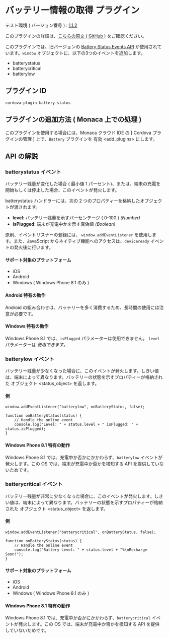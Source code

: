 バッテリー情報の取得 プラグイン
===============================

テスト環境 ( バージョン番号 ) :
[1.1.2](https://github.com/apache/cordova-plugin-battery-status/releases/tag/1.1.2)

<div class="admonition note">

このプラグインの詳細は、[こちらの原文 ( GitHub
)](https://github.com/apache/cordova-plugin-battery-status)
をご確認ください。

</div>

このプラグインでは、旧バージョンの [Battery Status Events
API](http://www.w3.org/TR/2011/WD-battery-status-20110915/)
が使用されています。`window`
オブジェクトに、以下の3つのイベントを追加します。

-   batterystatus
-   batterycritical
-   batterylow

プラグイン ID
-------------

    cordova-plugin-battery-status

プラグインの追加方法 ( Monaca 上での処理 )
------------------------------------------

このプラグインを使用する場合には、Monaca クラウド IDE の \[ Cordova
プラグインの管理 \] 上で、`Battery` プラグインを
有効 &lt;add\_plugins&gt; にします。

API の解説
----------

### batterystatus イベント

バッテリー残量が変化した場合 ( 最小値 1
パーセント)、または、端末の充電を開始もしくは停止した場合、このイベントが発火します。

batterystatus ハンドラーには、次の 2
つのプロパティーを格納したオブジェクトが渡されます。

-   **level**: バッテリー残量を示すパーセンテージ ( 0-100 ) *(Number)*
-   **isPlugged**: 端末が充電中かを示す真偽値 *(Boolean)*

原則、イベントリスナーの登録には、 `window.addEventListener`
を使用します。また、JavaScript
からネイティブ機能へのアクセスは、`deviceready`
イベントの発火後に行います。

#### サポート対象のプラットフォーム

-   iOS
-   Android
-   Windows ( Windows Phone 8.1 のみ )

#### Android 特有の動作

<div class="admonition warning">

Android
の組み合わせは、バッテリーを多く消費するため、長時間の使用には注意が必要です。

</div>

#### Windows 特有の動作

Windows Phone 8.1 では、`isPlugged` パラメーターは使用できません。
`level` パラメーターは *使用できます*。

### batterylow イベント

バッテリー残量が少なくなった場合に、このイベントが発火します。しきい値は、端末によって異なります。バッテリーの状態を示すプロパティーが格納された
オブジェクト &lt;status\_object&gt; を返します。

#### 例

    window.addEventListener("batterylow", onBatteryStatus, false);

    function onBatteryStatus(status) {
        // Handle the online event
        console.log("Level: " + status.level + " isPlugged: " + status.isPlugged);
    }

#### Windows Phone 8.1 特有の動作

Windows Phone 8.1 では、充電中か否かにかかわらず、`batterylow`
イベントが発火します。この OS では、端末が充電中か否かを検知する API
を提供していないためです。

### batterycritical イベント

バッテリー残量が非常に少なくなった場合に、このイベントが発火します。しきい値は、端末によって異なります。バッテリーの状態を示すプロパティーが格納された
オブジェクト &lt;status\_object&gt; を返します。

#### 例

    window.addEventListener("batterycritical", onBatteryStatus, false);

    function onBatteryStatus(status) {
        // Handle the online event
        console.log("Battery Level: " + status.level + "%\nRecharge Soon!");
    }

#### サポート対象のプラットフォーム

-   iOS
-   Android
-   Windows ( Windows Phone 8.1 のみ )

#### Windows Phone 8.1 特有の動作

Windows Phone 8.1 では、充電中か否かにかかわらず、`batterycritical`
イベントが発火します。この OS では、端末が充電中か否かを検知する API
を提供していないためです。

